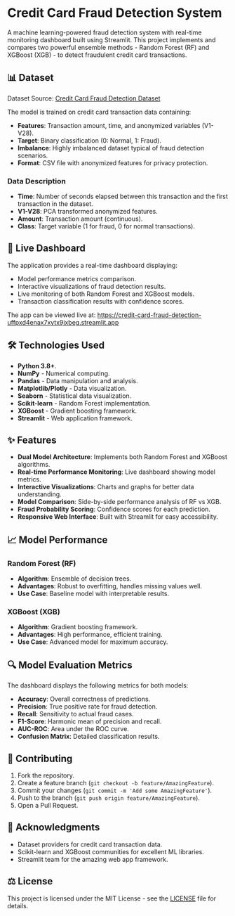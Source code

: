 # Credit Card Fraud Detection System 
A machine learning-powered fraud detection system with real-time monitoring dashboard built using Streamlit. This project implements and compares two powerful ensemble methods - Random Forest (RF) and XGBoost (XGB) - to detect fraudulent credit card transactions.

## 📊 Dataset 
Dataset Source: [Credit Card Fraud Detection Dataset](https://www.kaggle.com/datasets/mlg-ulb/creditcardfraud)

The model is trained on credit card transaction data containing:
- **Features**: Transaction amount, time, and anonymized variables (V1-V28).
- **Target**: Binary classification (0: Normal, 1: Fraud).
- **Imbalance**: Highly imbalanced dataset typical of fraud detection scenarios.
- **Format**: CSV file with anonymized features for privacy protection.
### Data Description
- **Time**: Number of seconds elapsed between this transaction and the first transaction in the dataset.
- **V1-V28**: PCA transformed anonymized features.
- **Amount**: Transaction amount (continuous).
- **Class**: Target variable (1 for fraud, 0 for normal transactions).

## 🚀 Live Dashboard

The application provides a real-time dashboard displaying:
- Model performance metrics comparison.
- Interactive visualizations of fraud detection results.
- Live monitoring of both Random Forest and XGBoost models.
- Transaction classification results with confidence scores.

The app can be viewed live at: https://credit-card-fraud-detection-uffpxd4enax7xytx9jxbeg.streamlit.app

## 🛠️ Technologies Used

- **Python 3.8+**.
- **NumPy** - Numerical computing.
- **Pandas** - Data manipulation and analysis.
- **Matplotlib/Plotly** - Data visualization.
- **Seaborn** - Statistical data visualization.
- **Scikit-learn** - Random Forest implementation.
- **XGBoost** - Gradient boosting framework.
- **Streamlit** - Web application framework.

## ✨ Features

- **Dual Model Architecture**: Implements both Random Forest and XGBoost algorithms.
- **Real-time Performance Monitoring**: Live dashboard showing model metrics.
- **Interactive Visualizations**: Charts and graphs for better data understanding.
- **Model Comparison**: Side-by-side performance analysis of RF vs XGB.
- **Fraud Probability Scoring**: Confidence scores for each prediction.
- **Responsive Web Interface**: Built with Streamlit for easy accessibility. 

## 📈 Model Performance

### Random Forest (RF)
- **Algorithm**: Ensemble of decision trees.
- **Advantages**: Robust to overfitting, handles missing values well.
- **Use Case**: Baseline model with interpretable results.

### XGBoost (XGB)
- **Algorithm**: Gradient boosting framework.
- **Advantages**: High performance, efficient training.
- **Use Case**: Advanced model for maximum accuracy.

## 🔍 Model Evaluation Metrics

The dashboard displays the following metrics for both models:

- **Accuracy**: Overall correctness of predictions.
- **Precision**: True positive rate for fraud detection.
- **Recall**: Sensitivity to actual fraud cases.
- **F1-Score**: Harmonic mean of precision and recall.
- **AUC-ROC**: Area under the ROC curve.
- **Confusion Matrix**: Detailed classification results.

## 🤝 Contributing

1. Fork the repository.
2. Create a feature branch (`git checkout -b feature/AmazingFeature`).
3. Commit your changes (`git commit -m 'Add some AmazingFeature'`).
4. Push to the branch (`git push origin feature/AmazingFeature`).
5. Open a Pull Request.

## 🙏 Acknowledgments

- Dataset providers for credit card transaction data.
- Scikit-learn and XGBoost communities for excellent ML libraries.
- Streamlit team for the amazing web app framework.

## ⚖️ License

This project is licensed under the MIT License - see the [LICENSE](LICENSE) file for details. 
